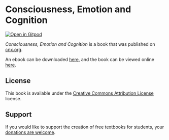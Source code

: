 # Consciousness, Emotion and Cognition

[![Open in Gitpod](https://gitpod.io/button/open-in-gitpod.svg)](https://gitpod.io/from-referrer/)

_Consciousness, Emotion and Cognition_ is a book that was published on [cnx.org](https://cnx.org/).

An ebook can be downloaded [here](https://github.com/cnx-user-books/cnxbook-consciousness-emotion-and-cognition/releases/latest), and the book can be viewed online [here](https://github.com/cnx-user-books/cnxbook-consciousness-emotion-and-cognition/releases/latest).

## License
This book is available under the [Creative Commons Attribution License](./LICENSE) license.

## Support
If you would like to support the creation of free textbooks for students, your [donations are welcome](https://riceconnect.rice.edu/donation/support-openstax-banner).
